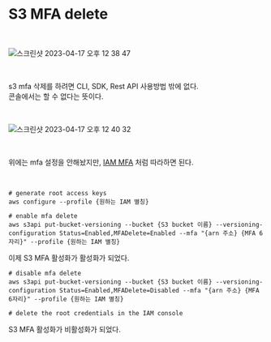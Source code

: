 # S3 MFA delete

<br>

![스크린샷 2023-04-17 오후 12 38 47](https://user-images.githubusercontent.com/81137234/232372398-6746eefb-c5f0-47a5-8a60-85d46ab1c4d5.png)

<br>

s3 mfa 삭제를 하려면 CLI, SDK, Rest API 사용방법 밖에 없다.  
콘솔에서는 할 수 없다는 뜻이다.

<br>

![스크린샷 2023-04-17 오후 12 40 32](https://user-images.githubusercontent.com/81137234/232372603-36ecf441-2892-425c-ba01-f55af51336e7.png)

<br>

위에는 mfa 설정을 안해놨지만, [IAM MFA](https://github.com/wlgns410/AWS-Study/blob/main/Day-004.md) 처럼 따라하면 된다.

<br>

```
# generate root access keys
aws configure --profile {원하는 IAM 별칭}

# enable mfa delete
aws s3api put-bucket-versioning --bucket {S3 bucket 이름} --versioning-configuration Status=Enabled,MFADelete=Enabled --mfa "{arn 주소} {MFA 6자리}" --profile {원하는 IAM 별칭}
```

이제 S3 MFA 활성화가 활성화가 되었다.


```
# disable mfa delete
aws s3api put-bucket-versioning --bucket {S3 bucket 이름} --versioning-configuration Status=Enabled,MFADelete=Disabled --mfa "{arn 주소} {MFA 6자리}" --profile {원하는 IAM 별칭}

# delete the root credentials in the IAM console
```


S3 MFA 활성화가 비활성화가 되었다.

<br>
